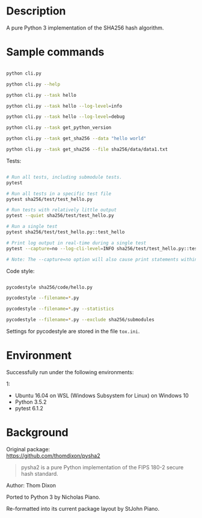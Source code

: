 # Description

A pure Python 3 implementation of the SHA256 hash algorithm.






# Sample commands


```bash

python cli.py

python cli.py --help

python cli.py --task hello

python cli.py --task hello --log-level=info

python cli.py --task hello --log-level=debug

python cli.py --task get_python_version

python cli.py --task get_sha256 --data "hello world"

python cli.py --task get_sha256 --file sha256/data/data1.txt

```


Tests:

```bash

# Run all tests, including submodule tests.
pytest

# Run all tests in a specific test file
pytest sha256/test/test_hello.py

# Run tests with relatively little output
pytest --quiet sha256/test/test_hello.py

# Run a single test
pytest sha256/test/test_hello.py::test_hello

# Print log output in real-time during a single test
pytest --capture=no --log-cli-level=INFO sha256/test/test_hello.py::test_hello

# Note: The --capture=no option will also cause print statements within the test code to produce output.

```



Code style:


```bash

pycodestyle sha256/code/hello.py

pycodestyle --filename=*.py

pycodestyle --filename=*.py --statistics

pycodestyle --filename=*.py --exclude sha256/submodules

```

Settings for pycodestyle are stored in the file `tox.ini`.




# Environment

Successfully run under the following environments:

1:  
- Ubuntu 16.04 on WSL (Windows Subsystem for Linux) on Windows 10  
- Python 3.5.2  
- pytest 6.1.2  




# Background

Original package:  
https://github.com/thomdixon/pysha2

> pysha2 is a pure Python implementation of the FIPS 180-2 secure hash standard.

Author: Thom Dixon

Ported to Python 3 by Nicholas Piano.

Re-formatted into its current package layout by StJohn Piano.











